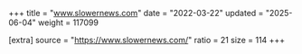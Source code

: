 +++
title = "www.slowernews.com"
date = "2022-03-22"
updated = "2025-06-04"
weight = 117099

[extra]
source = "https://www.slowernews.com/"
ratio = 21
size = 114
+++
